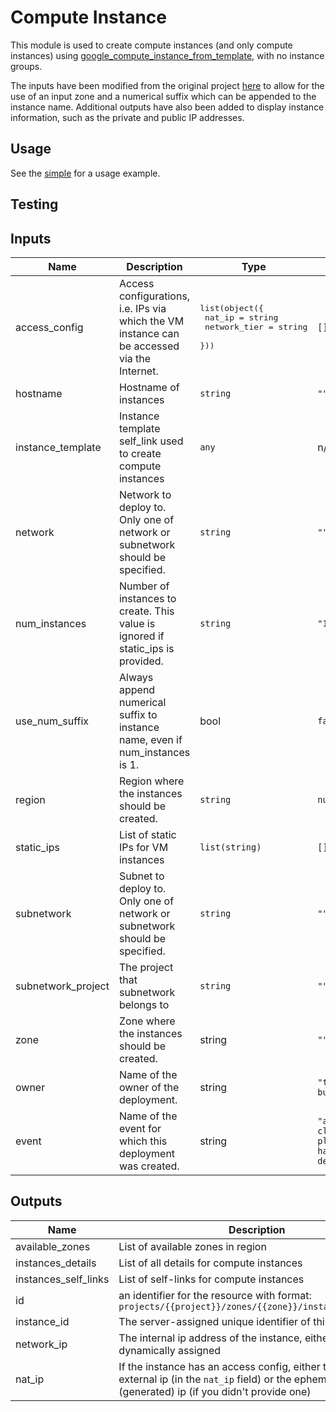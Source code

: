# Compute Instance

This module is used to create compute instances (and only compute instances) using
[google_compute_instance_from_template](https://www.terraform.io/docs/providers/google/r/compute_instance_from_template.html), with no instance groups.

The inputs have been modified from the original project [here](https://github.com/terraform-google-modules/terraform-google-vm/tree/master/modules/compute_instance)
to allow for the use of an input zone and a numerical suffix which can be appended to the instance name. Additional outputs have also been added to
display instance information, such as the private and public IP addresses.

## Usage

See the [simple](https://github.com/terraform-google-modules/terraform-google-vm/tree/master/examples/compute_instance/simple) for a usage example.

## Testing


<!-- BEGINNING OF PRE-COMMIT-TERRAFORM DOCS HOOK -->
## Inputs

| Name | Description | Type | Default | Required |
|------|-------------|------|---------|:--------:|
| access\_config | Access configurations, i.e. IPs via which the VM instance can be accessed via the Internet. | <pre>list(object({<br>    nat_ip       = string<br>    network_tier = string<br>  }))</pre> | `[]` | no |
| hostname | Hostname of instances | `string` | `""` | no |
| instance\_template | Instance template self\_link used to create compute instances | `any` | n/a | yes |
| network | Network to deploy to. Only one of network or subnetwork should be specified. | `string` | `""` | no |
| num\_instances | Number of instances to create. This value is ignored if static\_ips is provided. | `string` | `"1"` | no |
| use\_num\_suffix | Always append numerical suffix to instance name, even if num\_instances is 1. | bool | `false` | no |
| region | Region where the instances should be created. | `string` | `null` | no |
| static\_ips | List of static IPs for VM instances | `list(string)` | `[]` | no |
| subnetwork | Subnet to deploy to. Only one of network or subnetwork should be specified. | `string` | `""` | no |
| subnetwork\_project | The project that subnetwork belongs to | `string` | `""` | no |
| zone | Zone where the instances should be created. | string | `""` | no |
| owner | Name of the owner of the deployment. | string | `"terraform-builder"` | no |
| event | Name of the event for which this deployment was created. | string | `"appd-cloud-platform-ha-deployment"` | no |

## Outputs

| Name | Description |
|------|-------------|
| available\_zones | List of available zones in region |
| instances\_details | List of all details for compute instances |
| instances\_self\_links | List of self-links for compute instances |
| id | an identifier for the resource with format: `projects/{{project}}/zones/{{zone}}/instances/{{name}}` |
| instance\_id | The server-assigned unique identifier of this instance |
| network\_ip | The internal ip address of the instance, either manually or dynamically assigned |
| nat\_ip | If the instance has an access config, either the given external ip (in the `nat_ip` field) or the ephemeral (generated) ip (if you didn't provide one) |

<!-- END OF PRE-COMMIT-TERRAFORM DOCS HOOK -->
